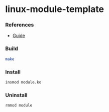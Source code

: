 # linux-module-template

### References

- [Guide](https://sysprog21.github.io/lkmpg/#hello-world)

### Build

```bash
make
```

### Install

```bash
insmod module.ko
```

### Uninstall

```bash
rmmod module
```

